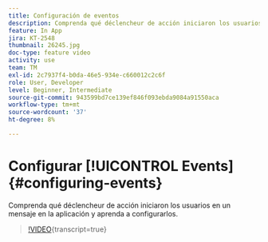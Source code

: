 ```yaml
---
title: Configuración de eventos
description: Comprenda qué déclencheur de acción iniciaron los usuarios en un mensaje en la aplicación y aprenda a configurarlos.
feature: In App
jira: KT-2548
thumbnail: 26245.jpg
doc-type: feature video
activity: use
team: TM
exl-id: 2c7937f4-b0da-46e5-934e-c660012c2c6f
role: User, Developer
level: Beginner, Intermediate
source-git-commit: 943599bd7ce139ef846f093ebda9084a91550aca
workflow-type: tm+mt
source-wordcount: '37'
ht-degree: 8%

---
```


# Configurar [!UICONTROL Events] {#configuring-events}

Comprenda qué déclencheur de acción iniciaron los usuarios en un mensaje en la aplicación y aprenda a configurarlos.

>[!VIDEO](https://video.tv.adobe.com/v/26245?learn=on){transcript=true}
